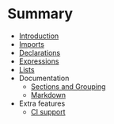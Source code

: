 # Summary

* [Introduction](README.md)
* [Imports](Imports.md)
* [Declarations](Declarations.md)
* [Expressions](Expressions.md)
* [Lists](Lists.md)
* Documentation
  * [Sections and Grouping](Sections.md)
  * [Markdown](Markdown.md)
* Extra features
  * [CI support](CI.md)
